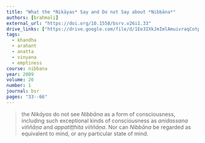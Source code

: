 ```yaml
---
title: "What the *Nikāyas* Say and Do not Say about *Nibbāna*"
authors: [brahmali]
external_url: "https://doi.org/10.1558/bsrv.v26i1.33"
drive_links: ["https://drive.google.com/file/d/1Ee3IXkJmImlAmuivraqCotp74ZzmZMer/view?usp=drivesdk"]
tags:
  - khandha
  - arahant
  - anatta
  - vinyana
  - emptiness
course: nibbana
year: 2009
volume: 26
number: 1
journal: bsr
pages: "33--66"
---
```


> the *Nikāyas* do not see *Nibbāna* as a form of consciousness, including such exceptional kinds of consciousness as *anidassana viññāṇa* and *appatiṭṭhita viññāṇa*. Nor can *Nibbāna* be regarded as equivalent to mind, or any particular state of mind.

